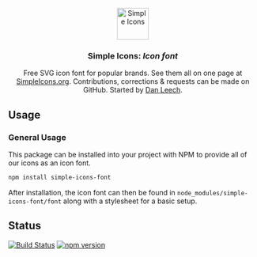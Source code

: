 <p align="center">
<a href="https://simpleicons.org/">
<img src="https://simpleicons.org/icons/simpleicons.svg" alt="Simple Icons" width=64 height=64>
</a>
<h3 align="center">Simple Icons: <em>Icon font</em></h3>
<p align="center">
Free SVG icon font for popular brands. See them all on one page at <a href="https://simpleicons.org">SimpleIcons.org</a>. Contributions, corrections & requests can be made on GitHub. Started by <a href="https://twitter.com/bathtype">Dan Leech</a>.</p>
</p>

## Usage

### General Usage

This package can be installed into your project with NPM to provide all of our icons as an icon font.

```bash
npm install simple-icons-font
```

After installation, the icon font can then be found in `node_modules/simple-icons-font/font` along with a stylesheet for
a basic setup.

## Status

[![Build Status](https://travis-ci.com/simple-icons/simple-icons-font.svg?branch=develop)](https://travis-ci.com/simple-icons/simple-icons-font)
[![npm version](https://img.shields.io/npm/v/simple-icons-font.svg)](https://www.npmjs.com/package/simple-icons-font)
